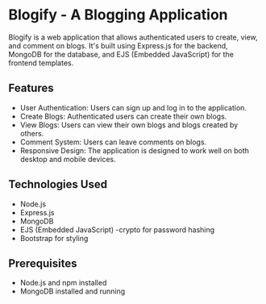 # Blogify - A Blogging Application

Blogify is a web application that allows authenticated users to create, view, and comment on blogs. It's built using Express.js for the backend, MongoDB for the database, and EJS (Embedded JavaScript) for the frontend templates.

## Features

- User Authentication: Users can sign up and log in to the application.
- Create Blogs: Authenticated users can create their own blogs.
- View Blogs: Users can view their own blogs and blogs created by others.
- Comment System: Users can leave comments on blogs.
- Responsive Design: The application is designed to work well on both desktop and mobile devices.

## Technologies Used

- Node.js
- Express.js
- MongoDB
- EJS (Embedded JavaScript)
-crypto for password hashing
- Bootstrap for styling

## Prerequisites

- Node.js and npm installed
- MongoDB installed and running



